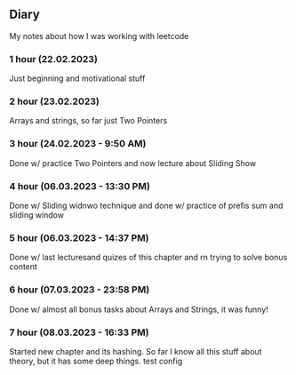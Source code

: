 ## Diary

My notes about how I was working with leetcode

### 1 hour (22.02.2023)

Just beginning and motivational stuff

### 2 hour (23.02.2023)

Arrays and strings, so far just Two Pointers

### 3 hour (24.02.2023 - 9:50 AM)

Done w/ practice Two Pointers and now lecture about Sliding Show

### 4 hour (06.03.2023 - 13:30 PM)

Done w/ Sliding widnwo technique and done w/ practice of prefis sum and sliding window

### 5 hour (06.03.2023 - 14:37 PM)

Done w/ last lecturesand quizes of this chapter and rn trying to solve bonus content

### 6 hour (07.03.2023 - 23:58 PM)

Done w/ almost all bonus tasks about Arrays and Strings, it was funny!

### 7 hour (08.03.2023 - 16:33 PM)

Started new chapter and its hashing. So far I know all this stuff about theory, but it has some deep things.
test config
